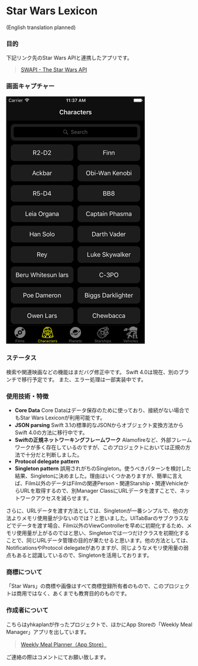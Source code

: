 # Star Wars Lexicon
(English translation planned)
### 目的
下記リンク先のStar Wars APIと連携したアプリです。
> [SWAPI - The Star Wars API](https://swapi.co)  

### 画面キャプチャー
![Character画面](Images/character_screen.png)

### ステータス
検索や関連映画などの機能はまだバグ修正中です。
Swift 4.0は現在、別のブランチで移行予定です。
また、エラー処理は一部実装中です。

### 使用技術・特徴
* **Core Data**
Core Dataはデータ保存のために使っており、接続がない場合でもStar Wars Lexiconが利用可能です。
* **JSON parsing**
Swift 3.1の標準的なJSONからオブジェクト変換方法からSwift 4.0の方法に移行中です。
* **Swiftの正規ネットワーキングフレームワーク**
Alamofireなど、外部フレームワークが多く存在しているのですが、このプロジェクトにおいては正規の方法で十分だと判断しました。
* **Protocol delegate pattern**
* **Singleton pattern**
誤用されがちのSingleton。使うべきパターンを検討した結果、Singletonに決めました。理由はいくつかありますが、簡単に言えば、Film以外のデータはFilmの関連Person・関連Starship・関連VehicleからURLを取得するので、別Manager ClassにURLデータを渡すことで、ネットワークアクセスを減らせます。

さらに、URLデータを渡す方法としては、Singletonが一番シンプルで、他の方法よりメモリ使用量が少ないのでは？と思いました。UITabBarのサブクラスなどでデータを渡す場合、Film以外のViewControllerを早めに初期化するため、メモリ使用量が上がるのではと思い、Singletonでは一つだけクラスを初期化することで、同じURLデータ管理の目的が果たせると思います。他の方法としては、NotificationsやProtocol delegateがありますが、同じようなメモリ使用量の弱点もあると認識しているので、Singletonを活用しております。

### 商標について
「Star Wars」の商標や画像はすべて商標登録所有者のもので、このプロジェクトは商用ではなく、あくまでも教育目的のものです。

### 作成者について
こちらはyhkaplanが作ったプロジェクトで、ほかにApp Storeの「Weekly Meal Manager」アプリを出しています。
> [Weekly Meal Planner（App Store）](https://itunes.apple.com/jp/app/weekly-meal-planner/id1273144461?mt=8)  

ご連絡の際はコメントにてお願い致します。
